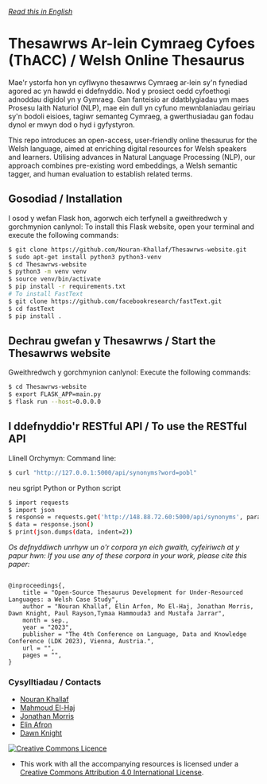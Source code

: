 *[Read this in English](README.en.md)*

# Thesawrws Ar-lein Cymraeg Cyfoes (ThACC) / Welsh Online Thesaurus

Mae'r ystorfa hon yn cyflwyno thesawrws Cymraeg ar-lein sy'n fynediad agored ac yn hawdd ei ddefnyddio. Nod y prosiect oedd cyfoethogi adnoddau digidol yn y Gymraeg. Gan fanteisio ar ddatblygiadau ym maes Prosesu Iaith Naturiol (NLP), mae ein dull yn cyfuno mewnblaniadau geiriau sy'n bodoli eisioes, tagiwr semanteg Cymraeg, a gwerthusiadau gan fodau dynol er mwyn dod o hyd i gyfystyron.

This repo introduces an open-access, user-friendly online thesaurus for the Welsh language, aimed at enriching digital resources for Welsh speakers and learners. Utilising advances in Natural Language Processing (NLP), our approach combines pre-existing word embeddings, a Welsh semantic tagger, and human evaluation to establish related terms. 

## Gosodiad / Installation
I osod y wefan Flask hon, agorwch eich terfynell a gweithredwch y gorchmynion canlynol:
To install this Flask website, open your terminal and execute the following commands:
```bash
$ git clone https://github.com/Nouran-Khallaf/Thesawrws-website.git
$ sudo apt-get install python3 python3-venv
$ cd Thesawrws-website
$ python3 -m venv venv
$ source venv/bin/activate
$ pip install -r requirements.txt
# To install FastText
$ git clone https://github.com/facebookresearch/fastText.git
$ cd fastText
$ pip install .
```
## Dechrau gwefan y Thesawrws / Start the Thesawrws website
Gweithredwch y gorchmynion canlynol:
Execute the following commands:
```bash
$ cd Thesawrws-website
$ export FLASK_APP=main.py
$ flask run --host=0.0.0.0
```
## I ddefnyddio'r RESTful API / To use the RESTful API 
Llinell Orchymyn:
Command line:
```bash
$ curl "http://127.0.0.1:5000/api/synonyms?word=pobl"
```
neu sgript Python
or Python script 
```bash
$ import requests
$ import json
$ response = requests.get('http://148.88.72.60:5000/api/synonyms', params={'word': 'school'})
$ data = response.json()
$ print(json.dumps(data, indent=2))
```

_Os defnyddiwch unrhyw un o'r corpora yn eich gwaith, cyfeiriwch at y papur hwn:_
_If you use any of these corpora in your work, please cite this paper:_

```

@inproceedings{,
    title = "Open-Source Thesaurus Development for Under-Resourced Languages: a Welsh Case Study",
    author = "Nouran Khallaf, Elin Arfon, Mo El-Haj, Jonathan Morris, Dawn Knight, Paul Rayson,Tymaa Hammouda3 and Mustafa Jarrar",
    month = sep.,
    year = "2023",
    publisher = "The 4th Conference on Language, Data and Knowledge Conference (LDK 2023), Vienna, Austria.",
    url = "",
    pages = "",
}
```

### Cysylltiadau / Contacts
- [Nouran Khallaf](https://github.com/Nouran-Khallaf)
- [Mahmoud El-Haj](https://github.com/drelhaj)
- [Jonathan Morris](MorrisJ17@cardiff.ac.uk)
- [Elin Afron](arfone@cardiff.ac.uk)
- [Dawn Knight](https://github.com/DawnKnight-Cardiff)


<a rel="license" href="http://creativecommons.org/licenses/by/4.0/"><img alt="Creative Commons Licence" style="border-width:0" src="https://i.creativecommons.org/l/by/4.0/88x31.png" /></a>
- This work with all the accompanying resources is licensed under a <a rel="license" href="http://creativecommons.org/licenses/by/4.0/">Creative Commons Attribution 4.0 International License</a>.
